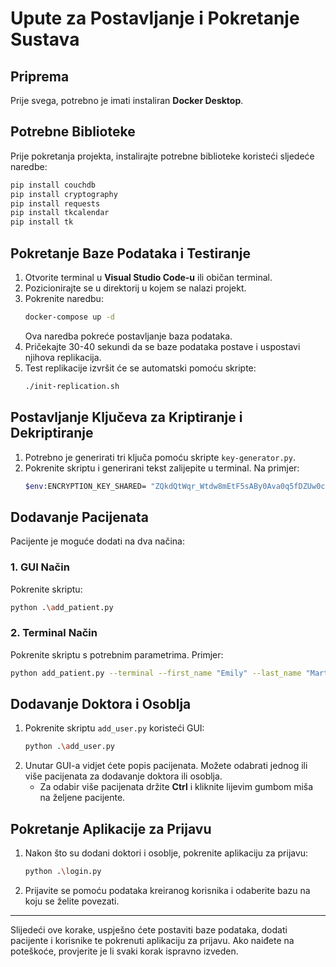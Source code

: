 # Upute za Postavljanje i Pokretanje Sustava

## Priprema
Prije svega, potrebno je imati instaliran **Docker Desktop**.

## Potrebne Biblioteke

Prije pokretanja projekta, instalirajte potrebne biblioteke koristeći sljedeće naredbe:
```bash
pip install couchdb
pip install cryptography
pip install requests
pip install tkcalendar
pip install tk
```

## Pokretanje Baze Podataka i Testiranje

1. Otvorite terminal u **Visual Studio Code-u** ili običan terminal.
2. Pozicionirajte se u direktorij u kojem se nalazi projekt.
3. Pokrenite naredbu:
   ```bash
   docker-compose up -d
   ```
   Ova naredba pokreće postavljanje baza podataka.
4. Pričekajte 30-40 sekundi da se baze podataka postave i uspostavi njihova replikacija.
5. Test replikacije izvršit će se automatski pomoću skripte:
   ```bash
   ./init-replication.sh
   ```

## Postavljanje Ključeva za Kriptiranje i Dekriptiranje

1. Potrebno je generirati tri ključa pomoću skripte `key-generator.py`.
2. Pokrenite skriptu i generirani tekst zalijepite u terminal. Na primjer:
   ```bash
   $env:ENCRYPTION_KEY_SHARED= "ZQkdQtWqr_Wtdw8mEtF5sABy0Ava0q5fDZUw0c0zh_M="
   ```

## Dodavanje Pacijenata

Pacijente je moguće dodati na dva načina:

### 1. GUI Način
Pokrenite skriptu:
```bash
python .\add_patient.py
```

### 2. Terminal Način
Pokrenite skriptu s potrebnim parametrima. Primjer:
```bash
python add_patient.py --terminal --first_name "Emily" --last_name "Martin" --oib "01234567890" --dob "2002-06-18" --gender "Female" --email "emily.martin@example.com" --baza Osijek
```

## Dodavanje Doktora i Osoblja

1. Pokrenite skriptu `add_user.py` koristeći GUI:
   ```bash
   python .\add_user.py
   ```
2. Unutar GUI-a vidjet ćete popis pacijenata. Možete odabrati jednog ili više pacijenata za dodavanje doktora ili osoblja.
   - Za odabir više pacijenata držite **Ctrl** i kliknite lijevim gumbom miša na željene pacijente.

## Pokretanje Aplikacije za Prijavu

1. Nakon što su dodani doktori i osoblje, pokrenite aplikaciju za prijavu:
   ```bash
   python .\login.py
   ```
2. Prijavite se pomoću podataka kreiranog korisnika i odaberite bazu na koju se želite povezati.

---

Slijedeći ove korake, uspješno ćete postaviti baze podataka, dodati pacijente i korisnike te pokrenuti aplikaciju za prijavu. Ako naiđete na poteškoće, provjerite je li svaki korak ispravno izveden.
